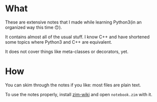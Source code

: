 # What

These are extensive notes that I made while learning Python3(in an organized way this time 🙃️).

It contains almost all of the usual stuff. I know C++ and have shortened some topics where Python3 and C++ are equivalent.

It does not cover things like meta-classes or decorators, yet.

# How
You can skim through the notes if you like: most files are plain text.

To use the notes properly, install [zim-wiki](https://zim-wiki.org/index.html) and open `notebook.zim` with it.
